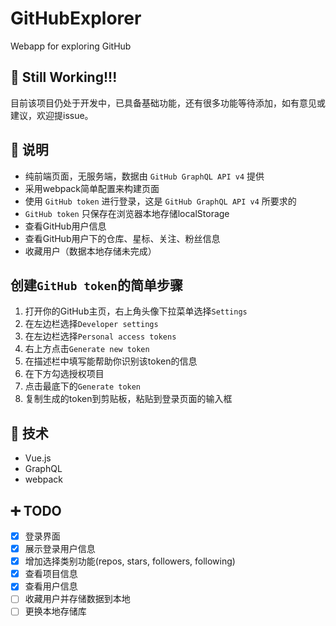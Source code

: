 # GitHubExplorer
Webapp for exploring GitHub

## :construction: Still Working!!!

目前该项目仍处于开发中，已具备基础功能，还有很多功能等待添加，如有意见或建议，欢迎提issue。

## :page_facing_up: 说明

- 纯前端页面，无服务端，数据由 `GitHub GraphQL API v4` 提供
- 采用webpack简单配置来构建页面
- 使用 `GitHub token` 进行登录，这是 `GitHub GraphQL API v4` 所要求的
- `GitHub token` 只保存在浏览器本地存储localStorage
- 查看GitHub用户信息
- 查看GitHub用户下的仓库、星标、关注、粉丝信息
- 收藏用户（数据本地存储未完成）

## 创建`GitHub token`的简单步骤

1. 打开你的GitHub主页，右上角头像下拉菜单选择`Settings`
2. 在左边栏选择`Developer settings`
3. 在左边栏选择`Personal access tokens`
4. 右上方点击`Generate new token`
5. 在描述栏中填写能帮助你识别该token的信息
6. 在下方勾选授权项目
7. 点击最底下的`Generate token`
8. 复制生成的token到剪贴板，粘贴到登录页面的输入框

## :art: 技术

- Vue.js
- GraphQL
- webpack

## :heavy_plus_sign: TODO

- [x] 登录界面
- [x] 展示登录用户信息
- [x] 增加选择类别功能(repos, stars, followers, following)
- [x] 查看项目信息
- [x] 查看用户信息
- [ ] 收藏用户并存储数据到本地
- [ ] 更换本地存储库
